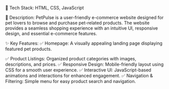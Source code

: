 
🚀 Tech Stack: HTML, CSS, JavaScript

📌 Description:
PetPulse is a user-friendly e-commerce website designed for pet lovers to browse and purchase pet-related products. The website provides a seamless shopping experience with an intuitive UI, responsive design, and essential e-commerce features.

✨ Key Features:
✅ Homepage: A visually appealing landing page displaying featured pet products.


✅ Product Listings: Organized product categories with images, descriptions, and prices.
✅ Responsive Design: Mobile-friendly layout using CSS for a smooth user experience.
✅ Interactive UI: JavaScript-based animations and interactions for enhanced engagement.
✅ Navigation & Filtering: Simple menu for easy product search and navigation.


